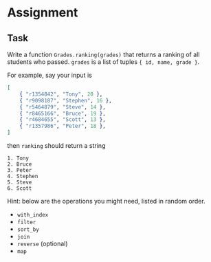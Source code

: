# Assignment

## Task

Write a function `Grades.ranking(grades)` that returns a ranking of all students who passed.
`grades` is a list of tuples `{ id, name, grade }`.

For example, say your input is

```elixir
[
    { "r1354842", "Tony", 20 },
    { "r9098187", "Stephen", 16 },
    { "r5464879", "Steve", 14 },
    { "r8465166", "Bruce", 19 },
    { "r4684655", "Scott", 13 },
    { "r1357986", "Peter", 18 },
]
```

then `ranking` should return a string

```text
1. Tony
2. Bruce
3. Peter
4. Stephen
5. Steve
6. Scott
```

Hint: below are the operations you might need, listed in random order.

* `with_index`
* `filter`
* `sort_by`
* `join`
* `reverse` (optional)
* `map`
